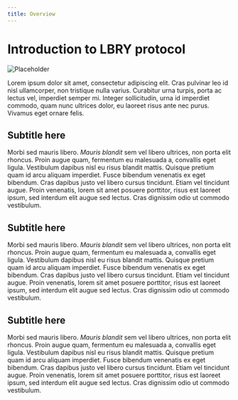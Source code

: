 ```yaml
---
title: Overview
---
```


# Introduction to LBRY protocol #

![Placeholder](https://placehold.it/1200x600?text=Placeholder+Graphic)

Lorem ipsum dolor sit amet, consectetur adipiscing elit. Cras pulvinar leo id nisl ullamcorper, non tristique nulla varius. Curabitur urna turpis, porta ac lectus vel, imperdiet semper mi. Integer sollicitudin, urna id imperdiet commodo, quam nunc ultrices dolor, eu laoreet risus ante nec purus. Vivamus eget ornare felis.

## Subtitle here ##

Morbi sed mauris libero. *Mauris blandit* sem vel libero ultrices, non porta elit rhoncus. Proin augue quam, fermentum eu malesuada a, convallis eget ligula. Vestibulum dapibus nisl eu risus blandit mattis. Quisque pretium quam id arcu aliquam imperdiet. Fusce bibendum venenatis ex eget bibendum. Cras dapibus justo vel libero cursus tincidunt. Etiam vel tincidunt augue. Proin venenatis, lorem sit amet posuere porttitor, risus est laoreet ipsum, sed interdum elit augue sed lectus. Cras dignissim odio ut commodo vestibulum.

## Subtitle here ##

Morbi sed mauris libero. *Mauris blandit* sem vel libero ultrices, non porta elit rhoncus. Proin augue quam, fermentum eu malesuada a, convallis eget ligula. Vestibulum dapibus nisl eu risus blandit mattis. Quisque pretium quam id arcu aliquam imperdiet. Fusce bibendum venenatis ex eget bibendum. Cras dapibus justo vel libero cursus tincidunt. Etiam vel tincidunt augue. Proin venenatis, lorem sit amet posuere porttitor, risus est laoreet ipsum, sed interdum elit augue sed lectus. Cras dignissim odio ut commodo vestibulum.

## Subtitle here ##

Morbi sed mauris libero. *Mauris blandit* sem vel libero ultrices, non porta elit rhoncus. Proin augue quam, fermentum eu malesuada a, convallis eget ligula. Vestibulum dapibus nisl eu risus blandit mattis. Quisque pretium quam id arcu aliquam imperdiet. Fusce bibendum venenatis ex eget bibendum. Cras dapibus justo vel libero cursus tincidunt. Etiam vel tincidunt augue. Proin venenatis, lorem sit amet posuere porttitor, risus est laoreet ipsum, sed interdum elit augue sed lectus. Cras dignissim odio ut commodo vestibulum.